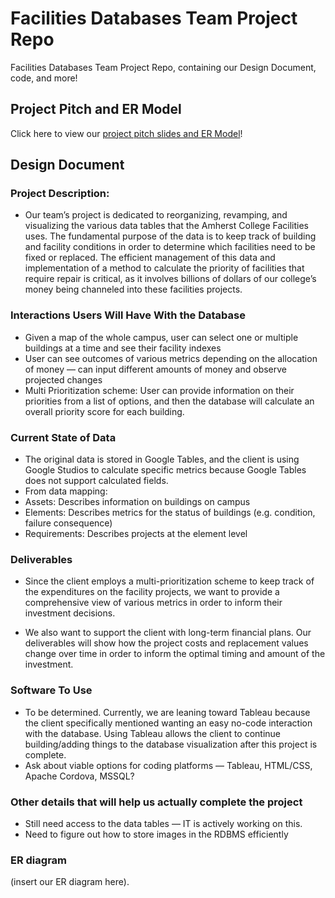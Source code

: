 
# Facilities Databases Team Project Repo
Facilities Databases Team Project Repo, containing our Design Document, code, and more!

## Project Pitch and ER Model

Click here to view our [project pitch slides and ER Model](https://docs.google.com/presentation/d/1uM_XFWHimjOV0EHYIpQDjH7le_znanKHSNq5ak9fCNw/edit?usp=sharing)!

## Design Document
### Project Description:
- Our team’s project is dedicated to reorganizing, revamping, and visualizing the various data tables that the Amherst College Facilities uses. The fundamental purpose of the data is to keep track of building and facility conditions in order to determine which facilities need to be fixed or replaced. The efficient management of this data and implementation of a method to calculate the priority of facilities that require repair is critical, as it involves billions of dollars of our college’s money being channeled into these facilities projects.

### Interactions Users Will Have With the Database
- Given a map of the whole campus, user can select one or multiple buildings at a time and see their facility indexes
- User can see outcomes of various metrics depending on the allocation of money — can input different amounts of money and observe projected changes   
- Multi Prioritization scheme: User can provide information on their priorities from a list of options, and then the database will calculate an overall priority score for each building.

### Current State of Data
- The original data is stored in Google Tables, and the client is using Google Studios to calculate specific metrics because Google Tables does not support calculated fields.
- From data mapping:
- Assets: Describes information on buildings on campus
- Elements: Describes metrics for the status of buildings (e.g. condition, failure consequence)
- Requirements: Describes projects at the element level

### Deliverables
- Since the client employs a multi-prioritization scheme to keep track of the expenditures on the facility projects, we want to provide a comprehensive view of various metrics in order to inform their investment decisions.
    
- We also want to support the client with long-term financial plans. Our deliverables will show how the project costs and replacement values change over time in order to inform the optimal timing and amount of the investment.
    
### Software To Use
- To be determined. Currently, we are leaning toward Tableau because the client specifically mentioned wanting an easy no-code interaction with the database. Using Tableau allows the client to continue building/adding things to the database visualization after this project is complete.
- Ask about viable options for coding platforms — Tableau, HTML/CSS, Apache Cordova, MSSQL?
    
### Other details that will help us actually complete the project
- Still need access to the data tables — IT is actively working on this.
- Need to figure out how to store images in the RDBMS efficiently
    
### ER diagram
(insert our ER diagram here).
